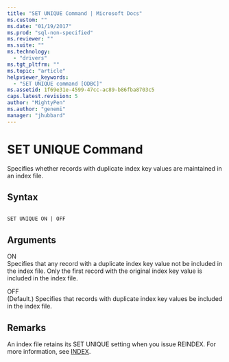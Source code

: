 ```yaml
---
title: "SET UNIQUE Command | Microsoft Docs"
ms.custom: ""
ms.date: "01/19/2017"
ms.prod: "sql-non-specified"
ms.reviewer: ""
ms.suite: ""
ms.technology: 
  - "drivers"
ms.tgt_pltfrm: ""
ms.topic: "article"
helpviewer_keywords: 
  - "SET UNIQUE command [ODBC]"
ms.assetid: 1f69e31e-4599-47cc-ac89-b86fba8703c5
caps.latest.revision: 5
author: "MightyPen"
ms.author: "genemi"
manager: "jhubbard"
---
```

# SET UNIQUE Command
Specifies whether records with duplicate index key values are maintained in an index file.  
  
## Syntax  
  
```  
  
SET UNIQUE ON | OFF  
```  
  
## Arguments  
 ON  
 Specifies that any record with a duplicate index key value not be included in the index file. Only the first record with the original index key value is included in the index file.  
  
 OFF  
 (Default.) Specifies that records with duplicate index key values be included in the index file.  
  
## Remarks  
 An index file retains its SET UNIQUE setting when you issue REINDEX. For more information, see [INDEX](../../odbc/microsoft/index-command.md).